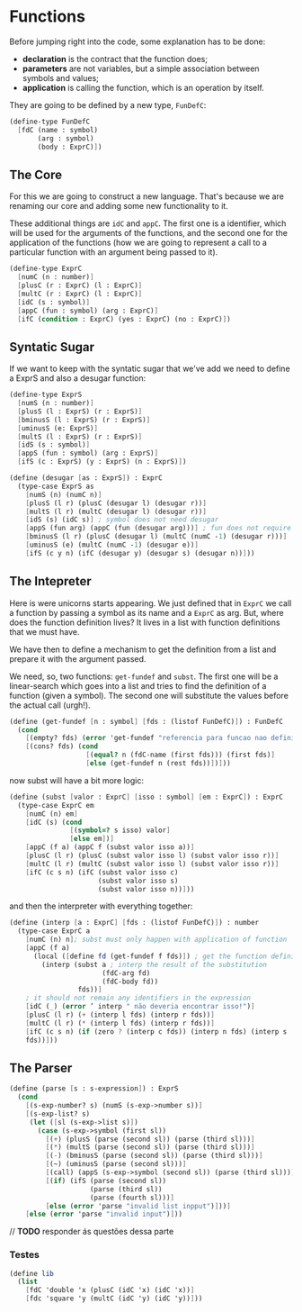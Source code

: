 # Functions

Before jumping right into the code, some explanation has to be done:

- **declaration** is the contract that the function does;
- **parameters** are not variables, but a simple association between symbols and values;
- **application** is calling the function, which is an operation by itself.

They are going to be defined by a new type, `FunDefC`:

```scheme
(define-type FunDefC
  [fdC (name : symbol)
       (arg : symbol)
       (body : ExprC)])
```


## The Core

For this we are going to construct a new language. That's because we are renaming our core and adding some new functionality to it.

These additional things are `idC` and `appC`. The first one is a identifier, which will be used for the arguments of the functions, and the second one for the application of the functions (how we are going to represent a call to a particular function with an argument being passed to it).

```scheme
(define-type ExprC
  [numC (n : number)]
  [plusC (r : ExprC) (l : ExprC)]
  [multC (r : ExprC) (l : ExprC)]
  [idC (s : symbol)]
  [appC (fun : symbol) (arg : ExprC)]
  [ifC (condition : ExprC) (yes : ExprC) (no : ExprC)])
```

## Syntatic Sugar

If we want to keep with the syntatic sugar that we've add we need to define a ExprS and also a desugar function:

```scheme
(define-type ExprS
  [numS (n : number)]
  [plusS (l : ExprS) (r : ExprS)]
  [bminusS (l : ExprS) (r : ExprS)]
  [uminusS (e: ExprS)]
  [multS (l : ExprS) (r : ExprS)]
  [idS (s : symbol)]
  [appS (fun : symbol) (arg : ExprS)]
  [ifS (c : ExprS) (y : ExprS) (n : ExprS)])
```

```scheme
(define (desugar [as : ExprS]) : ExprC
  (type-case ExprS as
    [numS (n) (numC n)]
    [plusS (l r) (plusC (desugar l) (desugar r))]
    [multS (l r) (multC (desugar l) (desugar r))]
    [idS (s) (idC s)] ; symbol does not need desugar
    [appS (fun arg) (appC (fun (desugar arg)))] ; fun does not require desugar
    [bminusS (l r) (plusC (desugar l) (multC (numC -1) (desugar r)))]
    [uminusS (e) (multC (numC -1) (desugar e))]
    [ifS (c y n) (ifC (desugar y) (desugar s) (desugar n))]))
```

## The Intepreter

Here is were unicorns starts appearing. We just defined that in `ExprC` we call a function by passing a symbol as its name and a `ExprC` as arg. But, where does the function definition lives? It lives in a list with function definitions that we must have.

We have then to define a mechanism to get the definition from a list and prepare it with the argument passed.

We need, so, two functions: `get-fundef` and `subst`. The first one will be a linear-search which goes into a list and tries to find the definition of a function (given a symbol). The second one will substitute the values before the actual call (urgh!).

```scheme
(define (get-fundef [n : symbol] [fds : (listof FunDefC)]) : FunDefC
  (cond
    [(empty? fds) (error 'get-fundef "referencia para funcao nao definida")]
    [(cons? fds) (cond
                   [(equal? n (fdC-name (first fds))) (first fds)]
                   [else (get-fundef n (rest fds))])]))
```

now subst will have a bit more logic:

```scheme
(define (subst [valor : ExprC] [isso : symbol] [em : ExprC]) : ExprC
  (type-case ExprC em
    [numC (n) em]
    [idC (s) (cond
               [(symbol=? s isso) valor]
               [else em])]
    [appC (f a) (appC f (subst valor isso a))]
    [plusC (l r) (plusC (subst valor isso l) (subst valor isso r))]
    [multC (l r) (multC (subst valor isso l) (subst valor isso r))]
    [ifC (c s n) (ifC (subst valor isso c)
                      (subst valor isso s)
                      (subst valor isso n))]))
```

and then the interpreter with everything together:

```scheme
(define (interp [a : ExprC] [fds : (listof FunDefC)]) : number
  (type-case ExprC a
    [numC (n) n]; subst must only happen with application of function
    [appC (f a)
      (local ([define fd (get-fundef f fds)]) ; get the function definition
        (interp (subst a ; interp the result of the substitution
                       (fdC-arg fd)
                       (fdC-body fd))
                 fds))]
    ; it should not remain any identifiers in the expression
    [idC (_) (error ’ interp " não deveria encontrar isso!")]
    [plusC (l r) (+ (interp l fds) (interp r fds))]
    [multC (l r) (* (interp l fds) (interp r fds))]
    [ifC (c s n) (if (zero ? (interp c fds)) (interp n fds) (interp s
    fds))]))
```

## The Parser

```scheme
(define (parse [s : s-expression]) : ExprS
  (cond
    [(s-exp-number? s) (numS (s-exp->number s))]
    [(s-exp-list? s)
     (let ([sl (s-exp->list s)])
       (case (s-exp->symbol (first sl))
         [(+) (plusS (parse (second sl)) (parse (third sl)))]
         [(*) (multS (parse (second sl)) (parse (third sl)))]
         [(-) (bminusS (parse (second sl)) (parse (third sl)))]
         [(~) (uminusS (parse (second sl)))]
         [(call) (appS (s-exp->symbol (second sl)) (parse (third sl)))]
         [(if) (ifS (parse (second sl))
                    (parse (third sl))
                    (parse (fourth sl)))]
         [else (error 'parse "invalid list inpput")]))]
    [else (error 'parse "invalid input")]))
```

// **TODO** responder ás questões dessa parte

### Testes

```scheme
(define lib
  (list
    [fdC 'double 'x (plusC (idC 'x) (idC 'x))]
    [fdc 'square 'y (multC (idC 'y) (idC 'y))]))
```
